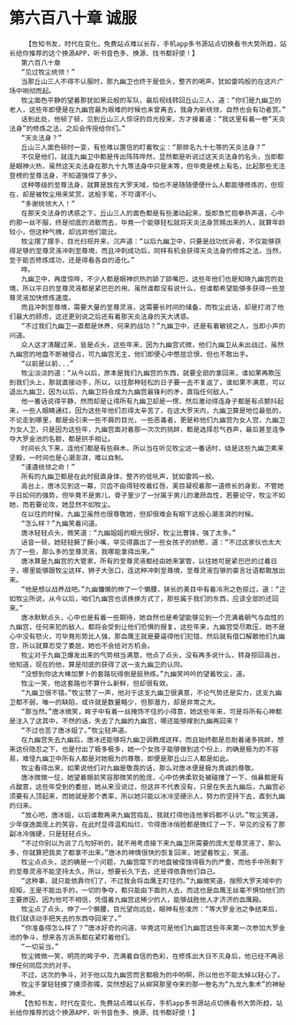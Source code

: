 # 第六百八十章 诚服
        【告知书友，时代在变化，免费站点难以长存，手机app多书源站点切换看书大势所趋，站长给你推荐的这个换源APP，听书音色多、换源、找书都好使！】
       第六百八十章
       “见过牧尘统领！”
       当那丘山三人不得不认服时，那九幽卫也终于是低头，整齐的喝声，犹如雷鸣般的在这片广场中响彻而起。
       牧尘面色平静的望着那犹如黑云般的军队，最后视线转回丘山三人，道：“你们是九幽卫的老人，这些年即便是在九幽宫最为艰难的时候也未曾离去，我身为新统领，自然也会有功者赏。”
       话到此处，他顿了顿，见到丘山三人惊讶的目光投来，方才接着道：“我这里有着一卷“天炎法身”的修炼之法，之后会传授给你们。”
       “天炎法身？”
       丘山三人面色顿时一变，有些难以置信的盯着牧尘：“那排名九十七等的天炎法身？”
       不仅是他们，就连九幽卫中都是传出阵阵哗然，显然都是听说过这天炎法身的名头，当即都是眼神火热，虽然这天炎法身在那九十九等法身中只是末等，但毕竟是榜上有名，比起那些无法登榜的至尊法身，不知道强悍了多少。
       这种等级的至尊法身，就算是放在大罗天域，怕也不是随随便便什么人都能够修炼的，但现在，却是被牧尘用来奖赏，这般手笔，不可谓不小。
       “多谢统领大人！”
       在那天炎法身的诱惑之下，丘山三人的面色都是有些激动起来，旋即急忙抱拳恭声道，心中的那一丝不服，终是彻底的消散而去，毕竟一个能够轻松就将天炎法身赏赐出来的人，就算年龄较小，但这种气魄，却远非他们能比。
       牧尘摆了摆手，目光扫视开来，沉声道：“以后九幽卫中，只要是战功优异者，不仅能够获得足够的至尊灵液冲刺至尊境，而且冲刺成功后，同样有机会获得天炎法身的修炼之法，当然，至于能否修炼成功，还是得看各自的造化。”
       哗。
       九幽卫中，再度惊哗，不少人都是眼神炽热的舔了舔嘴巴，这些年他们也是知晓九幽宫的处境，所以平日的至尊灵液都是紧巴巴的用，虽然谁都没有说什么，但谁都希望能够多获得一些至尊灵液加快修炼速度。
       而且冲刺至尊境，需要大量的至尊灵液，这需要长时间的储备，而牧尘此话，却是打消了他们最大的顾虑，这还更别说之后还有着那天炎法身的天大诱惑。
       “不过我们九幽卫一直都是休养，何来的战功？”九幽卫中，还是有着敏锐之人，当即小声的问道。
       众人这才清醒过来，皆是点头，这些年来，因为九幽宫式微，他们九幽卫从未出战过，虽然九幽宫的地盘不断被侵占，可九幽宫无主，他们即便心中憋屈忿恨，但也不敢出手。
       “以前是以前...”
       牧尘淡淡的道：“从今以后，原本是我们九幽宫的东西，就要全部的拿回来，谁如果再欺压到我们头上，那就直接动手，所以，以往那种轻松的日子要一去不复返了，谁如果不满意，可以退出九幽卫，因为以后，九幽卫将会成为九幽宫最锋利的矛，直指任何敌人。”
       他一番话说得平静，然而却是让得所有九幽卫却是一愣，然后激动得连身子都是有点颤抖起来，一些人眼睛通红，因为这些年他们忍得太辛苦了，在这大罗天内，九幽卫算是地位最低的，不论走到哪里，都是会引来一些不屑的目光，一些恶毒者，更是称他们九幽宫为女人宫，九幽卫为女人卫，只是因为这些年，九幽宫面对着那一次次的挑衅，都是选择忍气吞声，最后甚至连争夺大罗金池的名额，都是拱手相让。
       时间长久下来，连他们都是有些麻木，所以当在听见牧尘这一番话时，绕是这些九幽卫素来坚毅，一时间也是心潮澎湃，难以自制。
       “谨遵统领之命！”
       所有的九幽卫都是在此时挺直身体，整齐的低吼声，犹如雷鸣一般。
       高台上，唐冰见到这一幕，贝齿不由得轻咬着红唇，美目凝视着那一道修长的身影，不管她平日如何的强势，但毕竟不是男儿，骨子里少了一分属于男儿的激昂血性，若要论守，牧尘不如她，而若要论攻，她显然不如牧尘。
       在以往的时候，九幽卫虽然也很尊敬她，但却很难会有眼下这般心潮澎湃的时候。
       “怎么样？”九幽笑着问道。
       唐冰轻轻点头，微笑道：“九幽姐姐的眼光很好，牧尘比曹锋，强了太多。”
       话音一顿，她轻轻撅了撅小嘴，罕见得露出了一些女孩子的娇憨，道：“不过这家伙也太大方了一些，那么多的至尊灵液，我哪能拿得出来。”
       唐冰算是九幽宫的大管家，所有的至尊灵液都经由她来掌管，以往她可是紧巴巴的过着日子，哪里能够跟牧尘这样，狮子大张口，连这种冲刺至尊境，至尊灵液包够的豪言壮语都敢放出来。
       “他是想以战养战吧。”九幽慵懒的伸了一个懒腰，狭长的美目中有着冷冽之色掠过，道：“正如牧尘所说，从今以后，咱们九幽宫也该换换方式了，那些属于我们的东西，应该全部的还回来。”
       唐冰默默点头，心中也是有着一些期待，她自然也是希望能够见到一个充满着朝气与血性的九幽宫，任何来犯的敌人，都将会受到让他们恐惧的报复，这些年来，九幽宫受尽欺压，她不是心中没有怒火，可毕竟形势比人强，那血鹰王就是要逼得他们犯错，然后就有借口解散他们九幽宫，所以就算忍受了委屈，她也不会给对方机会。
       牧尘对于九幽卫爆发出来的气势相当满意，他点了点头，没有再多说什么，转身掠回高台，他知道，现在的他，算是彻底的获得了这一支九幽卫的认同。
       “没想到你这大棒加萝卜的套路玩得倒是挺熟练。”九幽笑吟吟的望着牧尘，道。
       牧尘一笑，他这套路也不算什么新鲜，但却很有效。
       “九幽卫很不错。”牧尘赞了一声，他对于这支九幽卫很满意，不论气势还是实力，这支九幽卫都不弱，唯一的缺陷，或许就是数量略少，但那潜力，却是非常之大。
       “那当然。”唐冰微笑，眸子中有着一丝掩饰不住的小得意，她这些年来，可是将所有心神都是注入了这其中，不然的话，失去了九幽的九幽宫，哪还能够撑到九幽再回来？
       “不过也苦了唐冰姐了。”牧尘轻声道。
       在九幽宫失去九幽后，唐冰还能够将九幽卫调教成这样，而且始终都是忍耐着诸多挑衅，想来这份隐忍之下，也是付出了极多极多，她一个女孩子能够做到这个份上，的确是极为的不容易，难怪九幽卫中所有人都是对她极为的尊敬，即便是那丘山三人都是如此。
       牧尘看得出来，如果说他们对九幽是敬畏的话，那么对唐冰便是极为真诚的尊敬。
       唐冰微微一怔，她望着眼前笑容那微笑的脸庞，心中仿佛柔软处被碰撞了一下，俏鼻都是有点酸意，这些年受到的委屈，她从来没说过，但这并不代表没有，只是在失去九幽后，九幽宫必须要有人顶起来，而她就是那个表率，所以她只能以冰冷坚硬示人，努力的坚持下去，直到九幽的归来。
       “放心吧，唐冰姐，以后谁敢再来九幽宫捣乱，我就打得他连他爹妈都不认识。”牧尘笑道，少年俊逸面庞上的笑容，在此时显得温和灿烂，令得唐冰俏脸都是微红了一下，罕见的没有了那副冰冷强硬，只是轻轻点头。
       “不过你别以为说了几句好听的，就不用考虑接下来九幽卫所需要的庞大至尊灵液了，那么多，你就算把我卖了都拿不出来。”唐冰的神情很快的恢复回来，她望着牧尘，笑道。
       牧尘点点头，这的确是一个问题，九幽宫麾下的地盘被侵蚀得极为的严重，而他手中所剩下的至尊灵液不能坚持太久，所以，想要长久下去，还是得依靠他们自己。
       “这种事，就只能依靠你们了，不过我会将血鹰王盯住的。”九幽微笑道，按照大罗天域中的规矩，王是不能出手的，一切的争夺，都只能由下面的人去，而这也是血鹰王丝毫不惧怕他们的主要原因，因为他可不相信，凭借着九幽宫这稀少的人，能够战胜他人才济济的血鹰殿。
       牧尘点了点头，伸了一个懒腰，目光望向远处，眼神有些凌厉：“等大罗金池之争结束后，我们就该动手把失去的东西夺回来了。”
       “你准备得怎么样了？”唐冰好奇的问道，毕竟这可是他们九幽宫这些年来第一次参加大罗金池的争斗，想来各方派系都在紧盯着他们。
       “一切妥当。”
       牧尘微微一笑，明亮的眸子中，充满着自信的色彩，在修炼出大日不灭身后，他已经不再忌惮任何同层次的对手。
       不过，这次的争斗，对于他以及九幽宫而言都极为的中哟啊，所以他也不能太掉以轻心了。
       牧尘手掌轻轻摸了摸须弥镯，突然想起了从柳冥那里夺来的那一卷名为“九龙九象术”的神秘神术。
       【告知书友，时代在变化，免费站点难以长存，手机app多书源站点切换看书大势所趋，站长给你推荐的这个换源APP，听书音色多、换源、找书都好使！】